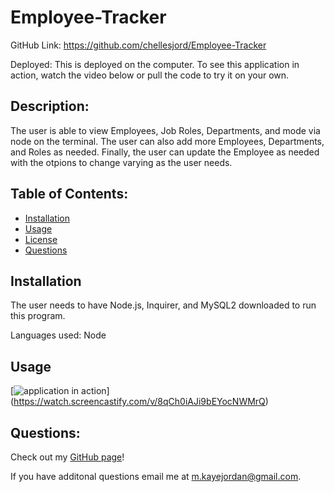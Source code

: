  # Employee-Tracker 
 
GitHub Link: https://github.com/chellesjord/Employee-Tracker

Deployed: This is deployed on the computer. To see this application in action, watch the video below or pull the code to try it on your own.

  ## Description:
  The user is able to view Employees, Job Roles, Departments, and mode via node on the terminal. The user can also add more Employees, Departments, and Roles as needed. Finally, the user can update the Employee as needed with the otpions to change varying as the user needs. 

  ## Table of Contents:

  * [Installation](#installation)
  * [Usage](#usage)
  * [License](#license)
  * [Questions](#questions)

  ## Installation
  The user needs to have Node.js, Inquirer, and MySQL2 downloaded to run this program. 

  Languages used: Node 

  ## Usage
  [![application in action](./assets/EmployeeTrackerWalkthrough.gif)] (https://watch.screencastify.com/v/8qCh0iAJi9bEYocNWMrQ)

  ## Questions:
  Check out my [GitHub page](https://github.com/chellesjord)!

  If you have additonal questions email me at 
  <a href="mailto:m.kayejordan@gmail.com">m.kayejordan@gmail.com</a>.
  
